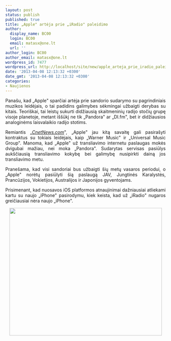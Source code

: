 ```yaml
---
layout: post
status: publish
published: true
title: „Apple" artėja prie „iRadio" paleidimo
author:
  display_name: BC00
  login: BC00
  email: matasx@one.lt
  url: ''
author_login: BC00
author_email: matasx@one.lt
wordpress_id: 7477
wordpress_url: http://localhost/site/new/apple_arteja_prie_iradio_paleidimo/
date: '2013-04-08 12:13:32 +0300'
date_gmt: '2013-04-08 12:13:32 +0300'
categories:
- Naujienos
---
```

<p style="text-align: justify;">
	Pana&scaron;u, kad &bdquo;Apple&quot; sparčiai artėja prie sandorio sudarymo su pagrindiniais muzikos leidėjais, o tai padidins galimybes sėkmingai užbaigti derybas su kitais. Teori&scaron;kai, tai leistų sukurti didžiausią skaitmeninių radijo stočių grupę visoje planetoje, metant i&scaron;&scaron;ūkį ne tik &bdquo;Pandora&quot; ar &bdquo;DI.fm&quot;, bet ir didžiausios analoginėms laisvalaikio radijo stotims.</p>
<p style="text-align: justify;">
	Remiantis &bdquo;<a href="http://news.cnet.com/8301-13579_3-57578062-37/for-labels-apples-iradio-deal-could-be-sweeter-than-pandora/"><em>CnetNews.com</em></a>&quot;, &bdquo;Apple&quot; jau kitą savaitę gali pasira&scaron;yti kontraktus su tokiais leidėjais, kaip &bdquo;Warner Music&quot; ir &bdquo;Universal Music Group&quot;. Manoma, kad &bdquo;Apple&quot; už transliavimo internetu paslaugas mokės dvigubai mažiau, nei moka &bdquo;Pandora&quot;. Sudarytas servisas pasiūlys auk&scaron;čiausią transliavimo kokybę bei galimybę nusipirkti dainą jos transliavimo metu.</p>
<p style="text-align: justify;">
	Prane&scaron;ama, kad visi sandoriai bus užbaigti &scaron;ių metų vasaros periodui, o &bdquo;Apple&quot; norėtų pasiūlyti &scaron;ią paslaugą JAV, Jungtinės Karalystės, Prancūzijos, Vokietijos, Australijos ir Japonijos gyventojams.</p>
<p style="text-align: justify;">
	Prisimenant, kad nuosavos iOS platformos atnaujinimai dažniausiai atliekami kartu su naujo &bdquo;iPhone&quot; pasirodymu, kiek keista, kad už &bdquo;iRadio&quot; nugaros greičiausiai nėra naujo &bdquo;iPhone&quot;.</p>
<p style="text-align: center;">
	<img alt="" src="http://technews.lt/userfiles/appleitunesphone.jpg" style="width: 479px; height: 400px;" /></p>
